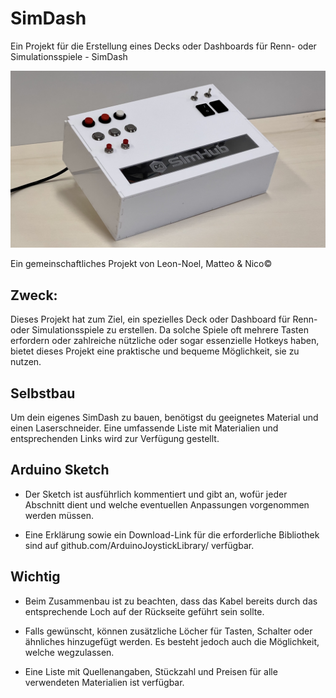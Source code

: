 # SimDash
Ein Projekt für die Erstellung eines Decks oder Dashboards für Renn- oder Simulationsspiele - SimDash

 ![Preview or example of the build.](/image.jpg)

Ein gemeinschaftliches Projekt von Leon-Noel, Matteo & Nico©

## Zweck: 
Dieses Projekt hat zum Ziel, ein spezielles Deck oder Dashboard für Renn- oder Simulationsspiele zu erstellen.
Da solche Spiele oft mehrere Tasten erfordern oder zahlreiche nützliche oder sogar essenzielle Hotkeys haben, bietet dieses Projekt eine praktische und bequeme Möglichkeit, sie zu nutzen.

## Selbstbau
Um dein eigenes SimDash zu bauen, benötigst du geeignetes Material und einen Laserschneider. Eine umfassende Liste mit Materialien und entsprechenden Links wird zur Verfügung gestellt.

## Arduino Sketch
- Der Sketch ist ausführlich kommentiert und gibt an, wofür jeder Abschnitt dient und welche eventuellen Anpassungen vorgenommen werden müssen.

- Eine Erklärung sowie ein Download-Link für die erforderliche Bibliothek sind auf github.com/ArduinoJoystickLibrary/ verfügbar.

## Wichtig
- Beim Zusammenbau ist zu beachten, dass das Kabel bereits durch das entsprechende Loch auf der Rückseite geführt sein sollte.

- Falls gewünscht, können zusätzliche Löcher für Tasten, Schalter oder ähnliches hinzugefügt werden. Es besteht jedoch auch die Möglichkeit, welche wegzulassen.

- Eine Liste mit Quellenangaben, Stückzahl und Preisen für alle verwendeten Materialien ist verfügbar.
